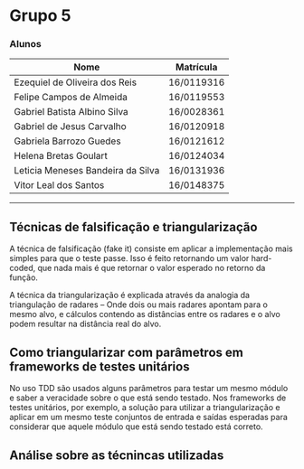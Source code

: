 # Grupo 5

### Alunos

| Nome | Matrícula |
|------|-----------|
| Ezequiel de Oliveira dos Reis | 16/0119316 |
| Felipe Campos de Almeida | 16/0119553 |
| Gabriel Batista Albino Silva | 16/0028361 |
| Gabriel de Jesus Carvalho | 16/0120918 |
| Gabriela Barrozo Guedes | 16/0121612 |
| Helena Bretas Goulart | 16/0124034 |
| Leticia Meneses Bandeira da Silva | 16/0131936 |
| Vitor Leal dos Santos | 16/0148375 |

---

## Técnicas de falsificação e triangularização

A técnica de falsificação (fake it) consiste em aplicar a implementação mais simples para que o teste passe. Isso é feito retornando um valor hard-coded, que nada mais é que retornar o valor esperado no retorno da função. 

A técnica da triangularização é explicada através da analogia da triangulação de radares – Onde dois ou mais radares apontam para o mesmo alvo, e cálculos contendo as distâncias entre os radares e o alvo podem resultar na distância real do alvo.

## Como triangularizar com parâmetros em frameworks de testes unitários

No uso TDD são usados alguns parâmetros para testar um mesmo módulo e saber a veracidade sobre o que está sendo testado. Nos frameworks de testes unitários, por exemplo, a solução para utilizar a triangularização e aplicar em um mesmo teste conjuntos de entrada e saídas esperadas para considerar que aquele módulo que está sendo testado está correto.

## Análise sobre as técnincas utilizadas

